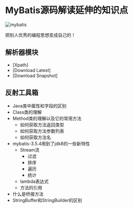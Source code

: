 MyBatis源码解读延伸的知识点
=====================================
![mybatis](http://mybatis.github.io/images/mybatis-logo.png)


把别人优秀的编程思想变成自己的！


解析器模块
-------------------------------------
* [Xpath]
* [Download Latest]
* [Download Snapshot]

反射工具箱
-------------------------------------
* Java类中属性和字段的区别
* Class类的理解
* Method类的理解以及它的常用方法
  * 如何获取方法返回类型
  * 如何获取方法参数列表
  * 如何获取方法名
* mybatis-3.5.4用到了jdk8的一些新特性
  * Stream流
    * 过滤
    * 排序
    * 遍历
    * 统计
  * lambda表达式
  * 方法的引用
* 什么是桥接方法
* StringBuffer和StringBuilder的区别
